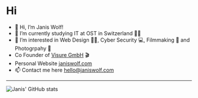 # Hi

- 👋 Hi, I’m Janis Wolf!
- 🌱 I’m currently studying IT at OST in Switzerland 👨‍🎓
- 👀 I’m interested in Web Design 👨‍💻, Cyber Security 💻, Filmmaking 🎥 and Photogrpahy 📸
- Co Founder of [Visure GmbH](https://www.visure.ch) 🎬
- Personal Website [janiswolf.com](https://www.janiswolf.com)
- 📫 Contact me here hello@janiswolf.com

---

![Janis' GitHub stats](https://github-readme-stats.vercel.app/api?username=jw4949&show_icons=true&theme=dracula)
